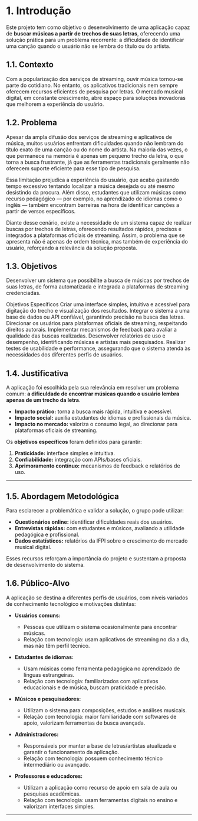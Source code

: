 # 1. Introdução

Este projeto tem como objetivo o desenvolvimento de uma aplicação capaz de **buscar músicas a partir de trechos de suas letras**, oferecendo uma solução prática para um problema recorrente: a dificuldade de identificar uma canção quando o usuário não se lembra do título ou do artista.  

## 1.1. Contexto  

Com a popularização dos serviços de streaming, ouvir música tornou-se parte do cotidiano. No entanto, os aplicativos tradicionais nem sempre oferecem recursos eficientes de pesquisa por letras. O mercado musical digital, em constante crescimento, abre espaço para soluções inovadoras que melhorem a experiência do usuário.  


## 1.2. Problema
Apesar da ampla difusão dos serviços de streaming e aplicativos de música, muitos usuários enfrentam dificuldades quando não lembram do título exato de uma canção ou do nome do artista. Na maioria das vezes, o que permanece na memória é apenas um pequeno trecho da letra, o que torna a busca frustrante, já que as ferramentas tradicionais geralmente não oferecem suporte eficiente para esse tipo de pesquisa.

Essa limitação prejudica a experiência do usuário, que acaba gastando tempo excessivo tentando localizar a música desejada ou até mesmo desistindo da procura. Além disso, estudantes que utilizam músicas como recurso pedagógico — por exemplo, no aprendizado de idiomas como o inglês — também encontram barreiras na hora de identificar canções a partir de versos específicos.

Diante desse cenário, existe a necessidade de um sistema capaz de realizar buscas por trechos de letras, oferecendo resultados rápidos, precisos e integrados a plataformas oficiais de streaming. Assim, o problema que se apresenta não é apenas de ordem técnica, mas também de experiência do usuário, reforçando a relevância da solução
proposta.


## 1.3. Objetivos

Desenvolver um sistema que possibilite a busca de músicas por trechos de suas letras, de forma automatizada e integrada a plataformas de streaming credenciadas.

Objetivos Específicos
 Criar uma interface simples, intuitiva e acessível para digitação do trecho e visualização dos resultados.
 Integrar o sistema a uma base de dados ou API confiável, garantindo precisão na busca das letras.
 Direcionar os usuários para plataformas oficiais de streaming, respeitando direitos autorais.
 Implementar mecanismos de feedback para avaliar a qualidade das buscas realizadas.
 Desenvolver relatórios de uso e desempenho, identificando músicas e artistas mais pesquisados.
 Realizar testes de usabilidade e performance, assegurando que o sistema atenda às necessidades dos diferentes perfis de usuários.


## 1.4. Justificativa

A aplicação foi escolhida pela sua relevância em resolver um problema comum: **a dificuldade de encontrar músicas quando o usuário lembra apenas de um trecho da letra**.  

- **Impacto prático:** torna a busca mais rápida, intuitiva e acessível.  
- **Impacto social:** auxilia estudantes de idiomas e profissionais da música.  
- **Impacto no mercado:** valoriza o consumo legal, ao direcionar para plataformas oficiais de streaming.  

Os **objetivos específicos** foram definidos para garantir:  
1. **Praticidade:** interface simples e intuitiva.  
2. **Confiabilidade:** integração com APIs/bases oficiais.  
3. **Aprimoramento contínuo:** mecanismos de feedback e relatórios de uso.  

---

## 1.5. Abordagem Metodológica  

Para esclarecer a problemática e validar a solução, o grupo pode utilizar:  
- **Questionários online:** identificar dificuldades reais dos usuários.  
- **Entrevistas rápidas:** com estudantes e músicos, avaliando a utilidade pedagógica e profissional.  
- **Dados estatísticos:** relatórios da IFPI sobre o crescimento do mercado musical digital.  

Esses recursos reforçam a importância do projeto e sustentam a proposta de desenvolvimento do sistema.  


## 1.6. Público-Alvo  

A aplicação se destina a diferentes perfis de usuários, com níveis variados de conhecimento tecnológico e motivações distintas:  

- **Usuários comuns:**  
  - Pessoas que utilizam o sistema ocasionalmente para encontrar músicas.  
  - Relação com tecnologia: usam aplicativos de streaming no dia a dia, mas não têm perfil técnico.  

- **Estudantes de idiomas:**  
  - Usam músicas como ferramenta pedagógica no aprendizado de línguas estrangeiras.  
  - Relação com tecnologia: familiarizados com aplicativos educacionais e de música, buscam praticidade e precisão.  

- **Músicos e pesquisadores:**  
  - Utilizam o sistema para composições, estudos e análises musicais.  
  - Relação com tecnologia: maior familiaridade com softwares de apoio, valorizam ferramentas de busca avançada.  

- **Administradores:**  
  - Responsáveis por manter a base de letras/artistas atualizada e garantir o funcionamento da aplicação.  
  - Relação com tecnologia: possuem conhecimento técnico intermediário ou avançado.  

- **Professores e educadores:**  
  - Utilizam a aplicação como recurso de apoio em sala de aula ou pesquisas acadêmicas.  
  - Relação com tecnologia: usam ferramentas digitais no ensino e valorizam interfaces simples.  

---
